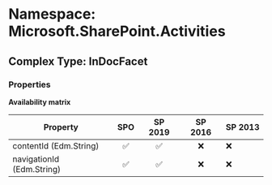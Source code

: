 # Namespace: Microsoft.SharePoint.Activities

## Complex Type: InDocFacet

### Properties

**Availability matrix**

Property | SPO | SP 2019 | SP 2016 | SP 2013
----------|:---:|:-------:|:-------:|:-------
contentId (Edm.String) | ✅ | ✅ | ❌ | ❌
navigationId (Edm.String) | ✅ | ✅ | ❌ | ❌

